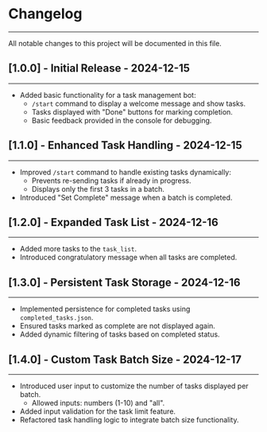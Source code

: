 # Changelog

---

All notable changes to this project will be documented in this file.

## [1.0.0] - Initial Release - 2024-12-15

---
- Added basic functionality for a task management bot:
  - `/start` command to display a welcome message and show tasks.
  - Tasks displayed with "Done" buttons for marking completion.
  - Basic feedback provided in the console for debugging.

## [1.1.0] - Enhanced Task Handling - 2024-12-15

---
- Improved `/start` command to handle existing tasks dynamically:
  - Prevents re-sending tasks if already in progress.
  - Displays only the first 3 tasks in a batch.
- Introduced "Set Complete" message when a batch is completed.

## [1.2.0] - Expanded Task List - 2024-12-16

---
- Added more tasks to the `task_list`.
- Introduced congratulatory message when all tasks are completed.

## [1.3.0] - Persistent Task Storage - 2024-12-16

---
- Implemented persistence for completed tasks using `completed_tasks.json`.
- Ensured tasks marked as complete are not displayed again.
- Added dynamic filtering of tasks based on completed status.

## [1.4.0] - Custom Task Batch Size - 2024-12-17

---
- Introduced user input to customize the number of tasks displayed per batch.
  - Allowed inputs: numbers (1-10) and "all".
- Added input validation for the task limit feature.
- Refactored task handling logic to integrate batch size functionality.


